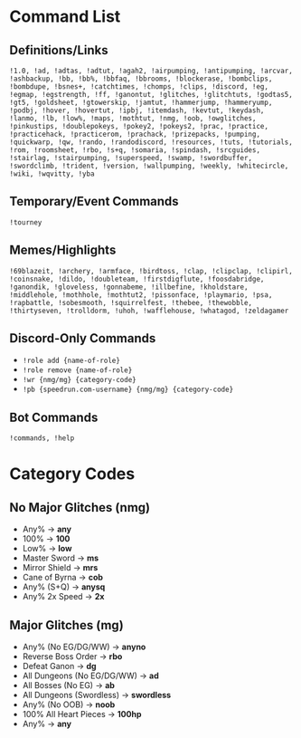 # Command List

## Definitions/Links

```!1.0, !ad, !adtas, !adtut, !agah2, !airpumping, !antipumping, !arcvar, !ashbackup, !bb, !bb%, !bbfaq, !bbrooms, !blockerase, !bombclips, !bombdupe, !bsnes+, !catchtimes, !chomps, !clips, !discord, !eg, !egmap, !egstrength, !ff, !ganontut, !glitches, !glitchtuts, !godtas5, !gt5, !goldsheet, !gtowerskip, !jamtut, !hammerjump, !hammeryump, !podbj, !hover, !hovertut, !ipbj, !itemdash, !kevtut, !keydash, !lanmo, !lb, !low%, !maps, !mothtut, !nmg, !oob, !owglitches, !pinkustips, !doublepokeys, !pokey2, !pokeys2, !prac, !practice, !practicehack, !practicerom, !prachack, !prizepacks, !pumping, !quickwarp, !qw, !rando, !randodiscord, !resources, !tuts, !tutorials, !rom, !roomsheet, !rbo, !s+q, !somaria, !spindash, !srcguides, !stairlag, !stairpumping, !superspeed, !swamp, !swordbuffer, !swordclimb, !trident, !version, !wallpumping, !weekly, !whitecircle, !wiki, !wqvitty, !yba```

## Temporary/Event Commands
```!tourney```


## Memes/Highlights

```!69blazeit, !archery, !armface, !birdtoss, !clap, !clipclap, !clipirl, !coinsnake, !dildo, !doubleteam, !firstdigflute, !foosdabridge, !ganondik, !gloveless, !gonnabeme, !illbefine, !kholdstare, !middlehole, !mothhole, !mothtut2, !pissonface, !playmario, !psa, !rapbattle, !sobesmooth, !squirrelfest, !thebee, !thewobble, !thirtyseven, !trolldorm, !uhoh, !wafflehouse, !whatagod, !zeldagamer```


## Discord-Only Commands

- `!role add {name-of-role}`
- `!role remove {name-of-role}`
- `!wr {nmg/mg} {category-code}`
- `!pb {speedrun.com-username} {nmg/mg} {category-code}`

## Bot Commands
```!commands, !help```

# Category Codes

## No Major Glitches (nmg)

- Any% -> **any**
- 100% -> **100**
- Low% -> **low**
- Master Sword -> **ms**
- Mirror Shield -> **mrs**
- Cane of Byrna -> **cob**
- Any% (S+Q) -> **anysq**
- Any% 2x Speed -> **2x**

## Major Glitches (mg)

- Any% (No EG/DG/WW) -> **anyno**
- Reverse Boss Order -> **rbo**
- Defeat Ganon -> **dg**
- All Dungeons (No EG/DG/WW) -> **ad**
- All Bosses (No EG) -> **ab**
- All Dungeons (Swordless) -> **swordless**
- Any% (No OOB) -> **noob**
- 100% All Heart Pieces -> **100hp**
- Any% -> **any**